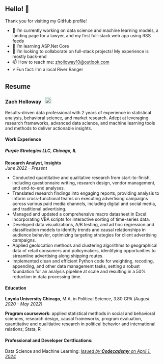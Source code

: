## Hello! 👋

Thank you for visiting my GitHub profile! 

- 🔭 I’m currently working on data science and machine learning models, a landing page for a lawyer, and my first full-stack web app using RSS feeds
- 🌱 I’m learning ASP.Net Core
- 🤝 I’m looking to collaborate on full-stack projects! My experience is mostly back-end
- 📫 How to reach me: zholloway10@outlook.com
- ⚡ Fun fact: I'm a local River Ranger

## Resume

### Zach Holloway &nbsp; [<img src="https://cdn-icons-png.flaticon.com/512/174/174857.png" width="20" height="20">](https://linkedin.com/in/zach-holloway-a180841a3/)

Results-driven data professional with 2 years of experience in statistical analysis, behavioral science, and market research. Adept at leveraging research frameworks, advanced data science, and machine learning tools and methods to deliver actionable insights. 

#### Work Experience

##### **Purple Strategies LLC**, Chicago, IL
**Research Analyst, Insights**   
_June 2022 – Present_
- Conducted quantitative and qualitative research from start-to-finish, including questionnaire writing, research design, vendor management, and end-to-end analyses.
- Translated research findings into engaging reports, providing analysis to inform cross-functional teams on executing advertising campaigns across various paid media channels, including digital and social media, and traditional advertising.
- Managed and updated a comprehensive macro datasheet in Excel incorporating VBA scripts for interactive sorting of time-series data.
- Developed data visualizations, A/B testing, and ad hoc regression and classification models to identify trends and causal relationships in audience behavior, optimizing targeting strategies for client advertising campaigns.
- Applied geolocation methods and clustering algorithms to geographical data of retail consumers and policymakers, identifying opportunities to streamline advertising along shipping routes.
- Implemented clean and efficient Python code for weighting, recoding, appending, and other data management tasks, setting a robust foundation for an analysis pipeline at scale and resulting in a 50% reduction in data processing time.

#### Education

**Loyola University Chicago**, M.A. in Political Science, 3.80 GPA _(August 2020 - May 2022)_

**Program coursework:** applied statistical methods in social and behavioral sciences, research design, causal frameworks, program evaluation, quantitative and qualitiative research in political behavior and international relations; Stata, R

#### Professional and Developer Certfications: 

Data Science and Machine Learning: [_Issued by **Codecademy** on April 1, 2024_](https://www.codecademy.com/profiles/Zach_Holloway/certificates/8e9e59de3f924b33ad2371faf667129b)

<!--
**zachhollow/zachhollow** is a ✨ _special_ ✨ repository because its `README.md` (this file) appears on your GitHub profile.

Here are some ideas to get you started:

- 🔭 I’m currently working on ...
- 🌱 I’m currently learning ...
- 👯 I’m looking to collaborate on ...
- 🤔 I’m looking for help with ...
- 💬 Ask me about ...
- 📫 How to reach me: ...
- 😄 Pronouns: ...
- ⚡ Fun fact: ...
-->
